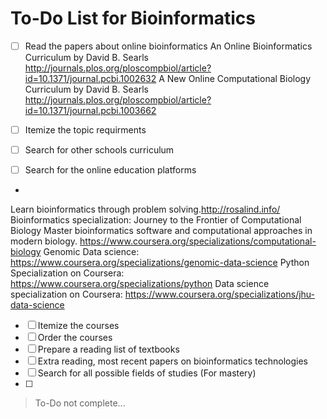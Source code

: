 # To-Do List for Bioinformatics

- [ ] Read the papers about online bioinformatics 
An Online Bioinformatics Curriculum by David B. Searls
http://journals.plos.org/ploscompbiol/article?id=10.1371/journal.pcbi.1002632
A New Online Computational Biology Curriculum by David B. Searls http://journals.plos.org/ploscompbiol/article?id=10.1371/journal.pcbi.1003662

- [ ] Itemize the topic requirments 
- [ ] Search for other schools curriculum
- [ ] Search for the online education platforms
- 
Learn bioinformatics through problem solving.http://rosalind.info/
Bioinformatics specialization: Journey to the Frontier of Computational Biology
Master bioinformatics software and computational approaches in modern biology.
https://www.coursera.org/specializations/computational-biology
Genomic Data science: https://www.coursera.org/specializations/genomic-data-science
Python Specialization on Coursera: https://www.coursera.org/specializations/python
Data science specialization on Coursera: https://www.coursera.org/specializations/jhu-data-science

- [ ] Itemize the courses 
- [ ] Order the courses
- [ ] Prepare a reading list of textbooks
- [ ] Extra reading, most recent papers on bioinformatics technologies
- [ ] Search for all possible fields of studies (For mastery)
- [ ] 

> To-Do not complete...
